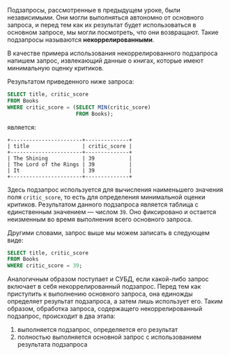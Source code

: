 Подзапросы, рассмотренные в предыдущем уроке, были независимыми. Они могли выполняться автономно от основного запроса, и перед тем как их результат будет использоваться в основном запросе, мы могли посмотреть, что они возвращают. Такие подзапросы называются **некоррелированными**.

В качестве примера использования некоррелированного подзапроса напишем запрос, извлекающий данные о книгах, которые имеют минимальную оценку критиков.

Результатом приведенного ниже запроса:

```sql
SELECT title, critic_score
FROM Books
WHERE critic_score = (SELECT MIN(critic_score)
                      FROM Books);
```

является:

```no-highlight
+-----------------------+--------------+
| title                 | critic_score |
+-----------------------+--------------+
| The Shining           | 39           |
| The Lord of the Rings | 39           |
| It                    | 39           |
+-----------------------+--------------+
```

Здесь подзапрос используется для вычисления наименьшего значения поля `critic_score`, то есть для определения минимальной оценки критиков. Результатом данного подзапроса является таблица с единственным значением — числом `39`. Оно фиксировано и остается неизменным во время выполнения всего основного запроса.

Другими словами, запрос выше мы можем записать в следующем виде:

```sql
SELECT title, critic_score
FROM Books
WHERE critic_score = 39;
```

Аналогичным образом поступает и СУБД, если какой-либо запрос включает в себя некоррелированный подзапрос. Перед тем как приступить к выполнению основного запроса, она единожды определяет результат подзапроса, а затем лишь использует его. Таким образом, обработка запроса, содержащего некоррелированный подзапрос, происходит в два этапа:

1. выполняется подзапрос, определяется его результат
2. полностью выполняется основной запрос с использованием результата подзапроса